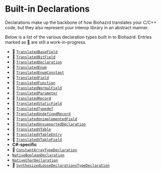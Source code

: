 Built-in Declarations
===================================================================================================

Declarations make up the backbone of how Biohazrd translates your C/C++ code, but they also represent your interop library in an abstract manner.

Below is a list of the various declaration types built in to Biohazrd. Entries marked as 🚧 are still a work-in-progress.

* 🚧 [`TranslatedBaseField`](TranslatedBaseField.md)
* 🚧 [`TranslatedBitField`](TranslatedBitField.md)
* 🚧 [`TranslatedDeclaration`](TranslatedDeclaration.md)
* 🚧 [`TranslatedEnum`](TranslatedEnum.md)
* 🚧 [`TranslatedEnumConstant`](TranslatedEnumConstant.md)
* 🚧 [`TranslatedField`](TranslatedField.md)
* 🚧 [`TranslatedFunction`](TranslatedFunction.md)
* 🚧 [`TranslatedNormalField`](TranslatedNormalField.md)
* 🚧 [`TranslatedParameter`](TranslatedParameter.md)
* 🚧 [`TranslatedRecord`](TranslatedRecord.md)
* 🚧 [`TranslatedStaticField`](TranslatedStaticField.md)
* 🚧 [`TranslatedTypedef`](TranslatedTypedef.md)
* 🚧 [`TranslatedUndefinedRecord`](TranslatedUndefinedRecord.md)
* 🚧 [`TranslatedUnimplementedField`](TranslatedUnimplementedField.md)
* 🚧 [`TranslatedUnsupportedDeclaration`](TranslatedUnsupportedDeclaration.md)
* 🚧 [`TranslatedVTable`](TranslatedVTable.md)
* 🚧 [`TranslatedVTableEntry`](TranslatedVTableEntry.md)
* 🚧 [`TranslatedVTableField`](TranslatedVTableField.md)
* **C#-specific**
* 🚧 [`ConstantArrayTypeDeclaration`](ConstantArrayTypeDeclaration.md)
* [`NativeBooleanDeclaration`](NativeBooleanDeclaration.md)
* [`NativeCharDeclaration`](NativeCharDeclaration.md)
* 🚧 [`SynthesizedLooseDeclarationsTypeDeclaration`](SynthesizedLooseDeclarationsTypeDeclaration.md)
